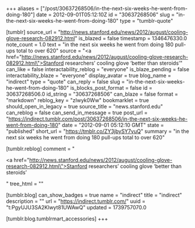 +++
aliases = ["/post/30637268506/in-the-next-six-weeks-he-went-from-doing-180"]
date = 2012-09-01T05:12:10Z
id = "30637268506"
slug = "in-the-next-six-weeks-he-went-from-doing-180"
type = "tumblr-quote"

[tumblr]
source_url = "http://news.stanford.edu/news/2012/august/cooling-glove-research-082912.html"
is_blazed = false
timestamp = 1346476330.0
note_count = 1.0
text = "in the next six weeks he went from doing 180 pull-ups total to over 620"
source = "<a href=\"http://news.stanford.edu/news/2012/august/cooling-glove-research-082912.html\">Stanford researchers&rsquo; cooling glove &lsquo;better than steroids&rsquo;</a>"
can_like = false
interactability_reblog = "everyone"
is_blaze_pending = false
interactability_blaze = "everyone"
display_avatar = true
blog_name = "indirect"
type = "quote"
can_reply = false
slug = "in-the-next-six-weeks-he-went-from-doing-180"
is_blocks_post_format = false
id = 30637268506.0
id_string = "30637268506"
can_blaze = false
format = "markdown"
reblog_key = "zIwyk0Ww"
bookmarklet = true
should_open_in_legacy = true
source_title = "news.stanford.edu"
can_reblog = false
can_send_in_message = true
post_url = "https://indirect.tumblr.com/post/30637268506/in-the-next-six-weeks-he-went-from-doing-180"
date = "2012-09-01 05:12:10 GMT"
state = "published"
short_url = "https://tmblr.co/ZY3jbySY7vuQ"
summary = "in the next six weeks he went from doing 180 pull-ups total to over 620"

[tumblr.reblog]
comment = "<p><a href=\"http://news.stanford.edu/news/2012/august/cooling-glove-research-082912.html\">Stanford researchers’ cooling glove ‘better than steroids’</a></p>"
tree_html = ""

[tumblr.blog]
can_show_badges = true
name = "indirect"
title = "indirect"
description = ""
url = "https://indirect.tumblr.com/"
uuid = "t:PgyUJU3SA2Klwyt81UWAwQ"
updated = 1739757070.0

[tumblr.blog.tumblrmart_accessories]
+++
